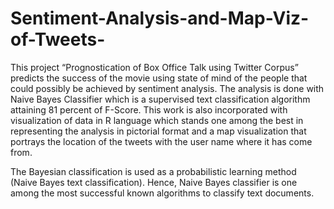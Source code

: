 # Sentiment-Analysis-and-Map-Viz-of-Tweets-
This project “Prognostication of Box Office Talk using Twitter Corpus” predicts the success of the movie using state of mind of the people that could possibly be achieved by sentiment analysis. The analysis is done with Naive Bayes Classifier which is a supervised text classification algorithm attaining 81 percent of F-Score. This work is also incorporated with visualization of data in R language which stands one among the best in representing the analysis in pictorial format and a map visualization that portrays the location of the tweets with the user name where it has come from.

The Bayesian classification is used as a probabilistic learning method (Naive Bayes text classification). Hence, Naive Bayes classifier is one among the most successful known algorithms to classify text documents.
